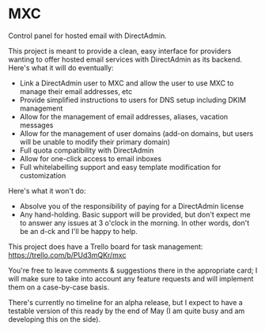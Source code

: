 # MXC
Control panel for hosted email with DirectAdmin.

This project is meant to provide a clean, easy interface for providers wanting to offer hosted email services with DirectAdmin as its backend. Here's what it will do eventually:

- Link a DirectAdmin user to MXC and allow the user to use MXC to manage their email addresses, etc
- Provide simplified instructions to users for DNS setup including DKIM management
- Allow for the management of email addresses, aliases, vacation messages
- Allow for the management of user domains (add-on domains, but users will be unable to modify their primary domain)
- Full quota compatibility with DirectAdmin
- Allow for one-click access to email inboxes
- Full whitelabelling support and easy template modification for customization

Here's what it won't do:
- Absolve you of the responsibility of paying for a DirectAdmin license
- Any hand-holding. Basic support will be provided, but don't expect me to answer any issues at 3 o'clock in the morning. In other words, don't be an d-ck and I'll be happy to help.

This project does have a Trello board for task management: https://trello.com/b/PUd3mQKr/mxc

You're free to leave comments & suggestions there in the appropriate card; I will make sure to take into account any feature requests and will implement them on a case-by-case basis.

There's currently no timeline for an alpha release, but I expect to have a testable version of this ready by the end of May (I am quite busy and am developing this on the side).
